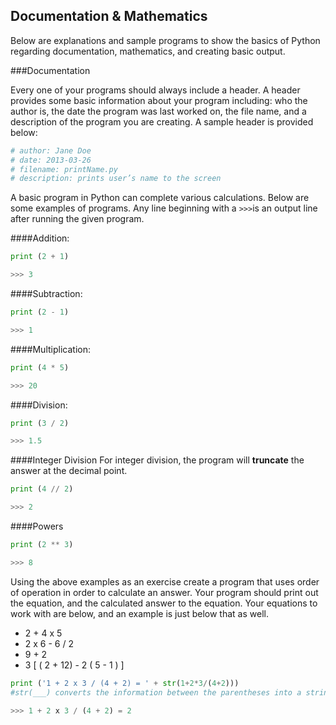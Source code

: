 Documentation & Mathematics
----

Below are explanations and sample programs to show the basics of Python regarding documentation, mathematics, and creating basic output.

###Documentation

Every one of your programs should always include a header.  A header provides some basic information about your program including: who the author is, the date the program was last worked on, the file name, and a description of the program you are creating. A sample header is provided below:
```python
# author: Jane Doe
# date: 2013-03-26
# filename: printName.py
# description: prints user’s name to the screen
```
A basic program in Python can complete various calculations.  Below are some examples of programs.  Any line beginning with a ```>>>```is an output line after running the given program.

####Addition:
```python
print (2 + 1)

>>> 3
```

####Subtraction:
```python
print (2 - 1)

>>> 1
```

####Multiplication:
```python
print (4 * 5)

>>> 20
```

####Division:
```python
print (3 / 2)

>>> 1.5
```

####Integer Division
For integer division, the program will **truncate** the answer at the decimal point.
```python
print (4 // 2)

>>> 2
```

####Powers
```python
print (2 ** 3)

>>> 8
```

Using the above examples as an exercise create a program that uses order of operation in order to calculate an answer.  Your program should print out the equation, and the calculated answer to the equation.  Your equations to work with are below, and an example is just below that as well.
  * 2 + 4 x 5
  * 2 x 6 - 6 / 2
  * 9 + 2
  * 3 [ ( 2 + 12) - 2 ( 5 - 1 ) ]

```python
print ('1 + 2 x 3 / (4 + 2) = ' + str(1+2*3/(4+2)))
#str(___) converts the information between the parentheses into a string in order to output it properly

>>> 1 + 2 x 3 / (4 + 2) = 2
```